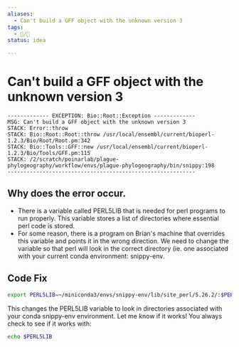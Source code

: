 ```yaml
---
aliases:
  - Can't build a GFF object with the unknown version 3
tags:
  - 📝/🌱
status: idea

---
```


# Can't build a GFF object with the unknown version 3

```text
------------- EXCEPTION: Bio::Root::Exception -------------
MSG: Can't build a GFF object with the unknown version 3
STACK: Error::throw
STACK: Bio::Root::Root::throw /usr/local/ensembl/current/bioperl-1.2.3/Bio/Root/Root.pm:342
STACK: Bio::Tools::GFF::new /usr/local/ensembl/current/bioperl-1.2.3/Bio/Tools/GFF.pm:115
STACK: /2/scratch/poinarlab/plague-phylogeography/workflow/envs/plague-phylogeography/bin/snippy:198
-----------------------------------------------------------
```

## Why does the error occur.

- There is a variable called PERL5LIB that is needed for perl programs to run properly. This variable stores a list of directories where essential perl code is stored. 
- For some reason, there is a program on Brian's machine that overrides this variable and points it in the wrong direction. We need to change the variable so that perl will look in the correct directory (ie. one associated with your current conda environment: snippy-env.

 
## Code Fix

```bash
export PERL5LIB=~/miniconda3/envs/snippy-env/lib/site_perl/5.26.2/:$PERL5LIB
```

This changes the PERL5LIB variable to look in directories associated with your conda snippy-env environment. Let me know if it works! You always check to see if it works with:

```bash
echo $PERL5LIB
```